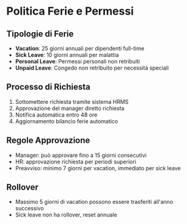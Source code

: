 # Politica Ferie e Permessi

## Tipologie di Ferie
- **Vacation**: 25 giorni annuali per dipendenti full-time
- **Sick Leave**: 10 giorni annuali per malattia
- **Personal Leave**: Permessi personali non retribuiti
- **Unpaid Leave**: Congedo non retribuito per necessità speciali

## Processo di Richiesta
1. Sottomettere richiesta tramite sistema HRMS
2. Approvazione del manager diretto richiesta
3. Notifica automatica entro 48 ore
4. Aggiornamento bilancio ferie automatico

## Regole Approvazione
- Manager: può approvare fino a 15 giorni consecutivi
- HR: approvazione richiesta per periodi superiori
- Preavviso: minimo 7 giorni per vacation, immediato per sick leave

## Rollover
- Massimo 5 giorni di vacation possono essere trasferiti all'anno successivo
- Sick leave non ha rollover, reset annuale
